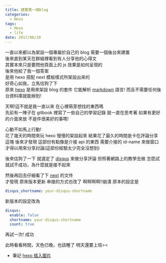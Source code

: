 ```yaml
---
title: 建置第一個blog
categories:
  - Hexo
tags:
  - Hexo
  - life
date: 2017/06/20
---
```


一直以來都以為架設一個專屬於自己的 blog 需要一個後台來建置  
後來直到某天在群組裡看到有人分享他的心得文  
其實本來只是要問他頁面上的 js 效果是如何呈現的  
後來他給了我一個答案  
是用 hexo 搭配 next 模板樣式所架設出來的  
好奇心如我，立馬估狗了下  
原來 [hexo](https://hexo.io/zh-tw/docs/) 是用來架設 blog 的套件 它能解析 [markdown](https://www.markdownguide.org/cheat-sheet) 語言!
而且不需要任何後台資料庫就能辦到!

天啊!這不就是我一直以來 在心裡萌芽想找的東西嗎  
先前有一陣子在 gitbook 裡寫了一些自己的學習記錄
就一直在思考著 如果有更好的介面來放 不是件很美好的事嗎!

心動不如馬上行動!  
花了幾天的時間來玩 hexo
慢慢的架設起來
結果花了最久的時間是卡在評論分享這塊
後來才發現 這部份有點像是介接 api 的東西
需要介接的 id-name 來做窗口才得以用來分享討論(這部份經驗太少完全沒想到)

後來估狗了一下 就選定了 [disqus](https://disqus.com/) 來做分享評論
但照著網路上的教學去做 怎麼試就試不成功，為什麼就是接不起來

然後再回去仔細看了下 [next](https://theme-next.iissnan.com/) 的文件  
才發現 原來版本更新 串接的方式也改了
啊啊啊啊!!崩潰
原本的設定是

```yml
disqus_shortname: your-disqus-shortname
```

新版本的設定改為

```yml
disqus:
  enable: false
  shortname: your-disqus-shortname
  count: true
```

再試一次! 成功

此時看看時間，天色已晚，也該睡了 明天還要上班><

- 筆記 [hexo 插入圖片](https://yanyinhong.github.io/2017/05/02/How-to-insert-image-in-hexo-post/)
